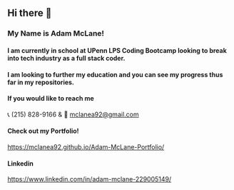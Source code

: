 ## Hi there 👋
### My Name is Adam McLane!
#### I am currently in school at UPenn LPS Coding Bootcamp looking to break into tech industry as a full stack coder.

#### I am looking to further my education and you can see my progress thus far in my repositories.

#### If you would like to reach me
📞 (215) 828-9166 & 📧 mclanea92@gmail.com

#### Check out my Portfolio! 
https://mclanea92.github.io/Adam-McLane-Portfolio/

#### Linkedin
https://www.linkedin.com/in/adam-mclane-229005149/

<!--
**mclanea92/mclanea92** is a ✨ _special_ ✨ repository because its `README.md` (this file) appears on your GitHub profile.

Here are some ideas to get you started:

- 🔭 I’m currently working on ...
- 🌱 I’m currently learning ...
- 👯 I’m looking to collaborate on ...
- 🤔 I’m looking for help with ...
- 💬 Ask me about ...
- 📫 How to reach me: ...
- 😄 Pronouns: ...
- ⚡ Fun fact: ...
-->
